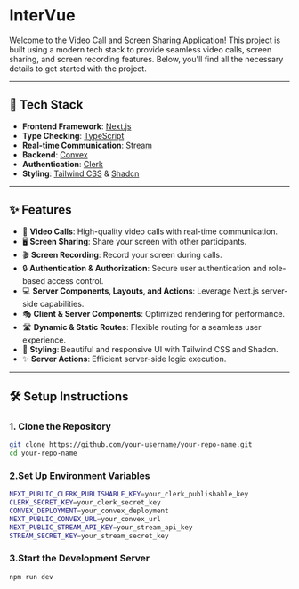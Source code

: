 # InterVue

Welcome to the Video Call and Screen Sharing Application! This project is built using a modern tech stack to provide seamless video calls, screen sharing, and screen recording features. Below, you'll find all the necessary details to get started with the project.

---

## 🚀 Tech Stack

- **Frontend Framework**: [Next.js](https://nextjs.org/)
- **Type Checking**: [TypeScript](https://www.typescriptlang.org/)
- **Real-time Communication**: [Stream](https://getstream.io/)
- **Backend**: [Convex](https://convex.dev/)
- **Authentication**: [Clerk](https://clerk.dev/)
- **Styling**: [Tailwind CSS](https://tailwindcss.com/) & [Shadcn](https://ui.shadcn.com/)

---

## ✨ Features

- 🎥 **Video Calls**: High-quality video calls with real-time communication.
- 🖥️ **Screen Sharing**: Share your screen with other participants.
- 🎬 **Screen Recording**: Record your screen during calls.
- 🔒 **Authentication & Authorization**: Secure user authentication and role-based access control.
- 💻 **Server Components, Layouts, and Actions**: Leverage Next.js server-side capabilities.
- 🎭 **Client & Server Components**: Optimized rendering for performance.
- 🛣️ **Dynamic & Static Routes**: Flexible routing for a seamless user experience.
- 🎨 **Styling**: Beautiful and responsive UI with Tailwind CSS and Shadcn.
- ✨ **Server Actions**: Efficient server-side logic execution.

---

## 🛠️ Setup Instructions

### 1. Clone the Repository

```bash
git clone https://github.com/your-username/your-repo-name.git
cd your-repo-name
```
### 2.Set Up Environment Variables

```bash
NEXT_PUBLIC_CLERK_PUBLISHABLE_KEY=your_clerk_publishable_key
CLERK_SECRET_KEY=your_clerk_secret_key
CONVEX_DEPLOYMENT=your_convex_deployment
NEXT_PUBLIC_CONVEX_URL=your_convex_url
NEXT_PUBLIC_STREAM_API_KEY=your_stream_api_key
STREAM_SECRET_KEY=your_stream_secret_key
```
### 3.Start the Development Server

```bash
npm run dev
```
